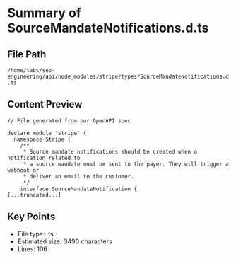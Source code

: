 # Summary of SourceMandateNotifications.d.ts
  
## File Path
`/home/tabs/seo-engineering/api/node_modules/stripe/types/SourceMandateNotifications.d.ts`

## Content Preview
```
// File generated from our OpenAPI spec

declare module 'stripe' {
  namespace Stripe {
    /**
     * Source mandate notifications should be created when a notification related to
     * a source mandate must be sent to the payer. They will trigger a webhook or
     * deliver an email to the customer.
     */
    interface SourceMandateNotification {
[...truncated...]
```

## Key Points
- File type: .ts
- Estimated size: 3490 characters
- Lines: 106
